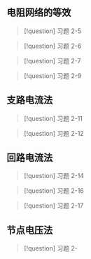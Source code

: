 ## 电阻网络的等效
> [!question] 习题 2-5



> [!question] 习题 2-6



> [!question] 习题 2-7



> [!question] 习题 2-9


## 支路电流法
> [!question] 习题 2-11



> [!question] 习题 2-12


## 回路电流法
> [!question] 习题 2-14



> [!question] 习题 2-16



> [!question] 习题 2-17


## 节点电压法
> [!question] 习题 2-
